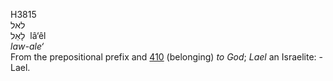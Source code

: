 <body>
  <p>H3815<br>  לאל  <br> לָאֵל  ‎  lâ‘êl  <br><i>law-ale‘ </i><br>From the prepositional prefix and <a href="h0410.htm">410</a>  (belonging) <i>to</i> <i>God</i>; <i>Lael</i> an Israelite: - Lael.<br></p>
 </body>